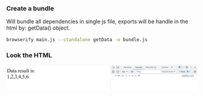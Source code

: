 ### Create a bundle

Will bundle all dependencies in single js file, exports will be handle in the html by: getData() object.
```bash
browserify main.js --standalone getData -o bundle.js
```

### Look the HTML

<img src="./demo.png"/>